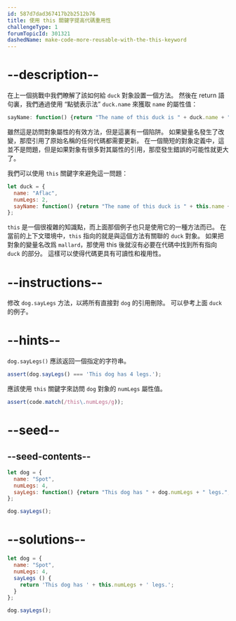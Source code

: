 ```yaml
---
id: 587d7dad367417b2b2512b76
title: 使用 this 關鍵字提高代碼重用性
challengeType: 1
forumTopicId: 301321
dashedName: make-code-more-reusable-with-the-this-keyword
---
```


# --description--

在上一個挑戰中我們瞭解了該如何給 `duck` 對象設置一個方法。 然後在 return 語句裏，我們通過使用 “點號表示法” `duck.name` 來獲取 `name` 的屬性值：

```js
sayName: function() {return "The name of this duck is " + duck.name + ".";}
```

雖然這是訪問對象屬性的有效方法，但是這裏有一個陷阱。 如果變量名發生了改變，那麼引用了原始名稱的任何代碼都需要更新。 在一個簡短的對象定義中，這並不是問題，但是如果對象有很多對其屬性的引用，那麼發生錯誤的可能性就更大了。

我們可以使用 `this` 關鍵字來避免這一問題：

```js
let duck = {
  name: "Aflac",
  numLegs: 2,
  sayName: function() {return "The name of this duck is " + this.name + ".";}
};
```

`this` 是一個很複雜的知識點，而上面那個例子也只是使用它的一種方法而已。 在當前的上下文環境中，`this` 指向的就是與這個方法有關聯的 `duck` 對象。 如果把對象的變量名改爲 `mallard`，那使用 this 後就沒有必要在代碼中找到所有指向 `duck` 的部分。 這樣可以使得代碼更具有可讀性和複用性。

# --instructions--

修改 `dog.sayLegs` 方法，以將所有直接對 `dog` 的引用刪除。 可以參考上面 `duck` 的例子。

# --hints--

`dog.sayLegs()` 應該返回一個指定的字符串。

```js
assert(dog.sayLegs() === 'This dog has 4 legs.');
```

應該使用 `this` 關鍵字來訪問 `dog` 對象的 `numLegs` 屬性值。

```js
assert(code.match(/this\.numLegs/g));
```

# --seed--

## --seed-contents--

```js
let dog = {
  name: "Spot",
  numLegs: 4,
  sayLegs: function() {return "This dog has " + dog.numLegs + " legs.";}
};

dog.sayLegs();
```

# --solutions--

```js
let dog = {
  name: "Spot",
  numLegs: 4,
  sayLegs () {
    return 'This dog has ' + this.numLegs + ' legs.';
  }
};

dog.sayLegs();
```
